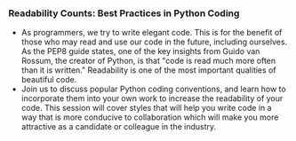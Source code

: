 ### Readability Counts: Best Practices in Python Coding

- As programmers, we try to write elegant code. This is for the benefit of those who may read and use our code in the future, including ourselves. As the PEP8 guide states, one of the key insights from Guido van Rossum, the creator of Python, is that "code is read much more often than it is written." Readability is one of the most important qualities of beautiful code. 
- Join us to discuss popular Python coding conventions, and learn how to incorporate them into your own work to increase the readability of your code. This session will cover styles that will help you write code in a way that is more conducive to collaboration which will make you more attractive as a candidate or colleague in the industry.

